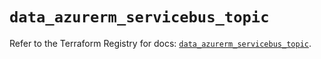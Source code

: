 # `data_azurerm_servicebus_topic`

Refer to the Terraform Registry for docs: [`data_azurerm_servicebus_topic`](https://registry.terraform.io/providers/hashicorp/azurerm/4.18.0/docs/data-sources/servicebus_topic).
